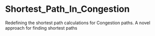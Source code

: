 # Shortest_Path_In_Congestion
Redefining the shortest path calculations for Congestion paths. A novel approach for finding shortest paths
